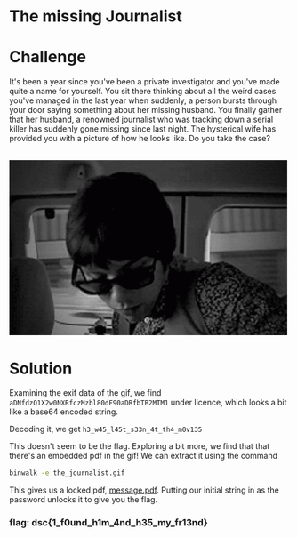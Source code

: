 # The missing Journalist

# Challenge

It's been a year since you've been a private investigator and you've made quite a name for yourself. You sit there thinking about all the weird cases you've managed in the last year when suddenly, a person bursts through your door saying something about her missing husband. You finally gather that her husband, a renowned journalist who was tracking down a serial killer has suddenly gone missing since last night. The hysterical wife has provided you with a picture of how he looks like. Do you take the case?

<br><img src="../dist/the_journalist.gif" alt="drawing" width="500"/><br>

# Solution

Examining the exif data of the gif, we find `aDNfdzQ1X2w0NXRfczMzbl80dF90aDRfbTB2MTM1` under licence, which looks a bit like a base64 encoded string.

Decoding it, we get `h3_w45_l45t_s33n_4t_th4_m0v135`

This doesn't seem to be the flag. Exploring a bit more, we find that that there's an embedded pdf in the gif! We can extract it using the command

```bash
binwalk -e the_journalist.gif
```

This gives us a locked pdf, [message.pdf](message.pdf). Putting our initial string in as the password unlocks it to give you the flag.

### flag: dsc{1_f0und_h1m_4nd_h35_my_fr13nd}
